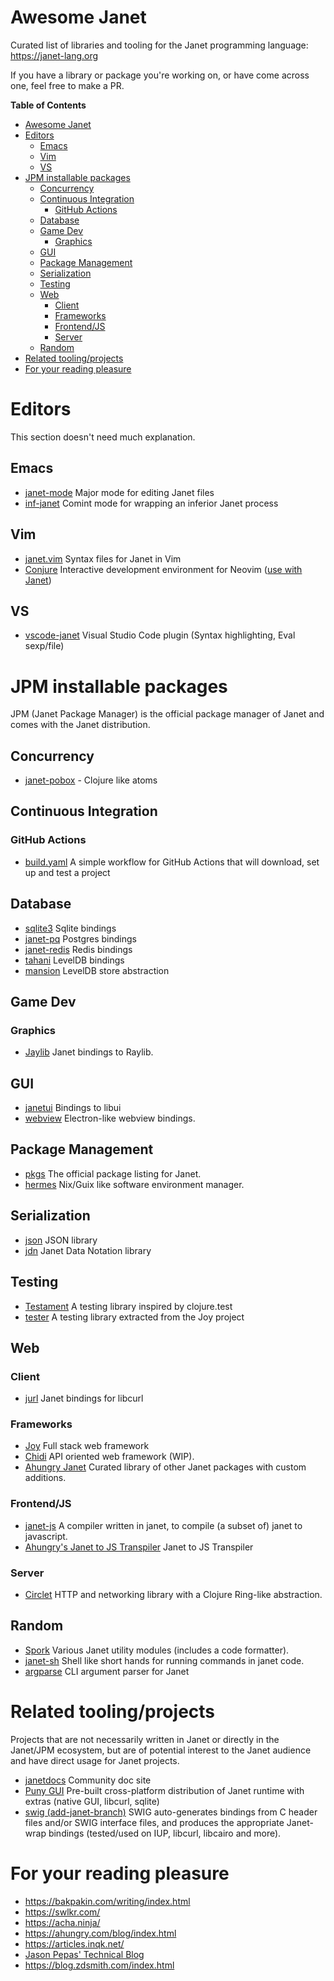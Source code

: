 # Awesome Janet

Curated list of libraries and tooling for the Janet programming
language: https://janet-lang.org

If you have a library or package you're working on, or have come
across one, feel free to make a PR.

<!-- markdown-toc start - Don't edit this section. Run M-x markdown-toc-refresh-toc -->
**Table of Contents**

- [Awesome Janet](#awesome-janet)
- [Editors](#editors)
    - [Emacs](#emacs)
    - [Vim](#vim)
    - [VS](#vs)
- [JPM installable packages](#jpm-installable-packages)
    - [Concurrency](#concurrency)
    - [Continuous Integration](#continuous-integration)
        - [GitHub Actions](#github-actions)
    - [Database](#database)
    - [Game Dev](#game-dev)
        - [Graphics](#graphics)
    - [GUI](#gui)
    - [Package Management](#package-management)
    - [Serialization](#serialization)
    - [Testing](#testing)
    - [Web](#web)
        - [Client](#client)
        - [Frameworks](#frameworks)
        - [Frontend/JS](#frontendjs)
        - [Server](#server)
    - [Random](#random)
- [Related tooling/projects](#related-toolingprojects)
- [For your reading pleasure](#for-your-reading-pleasure)

<!-- markdown-toc end -->

# Editors

This section doesn't need much explanation.

## Emacs

- [janet-mode](https://github.com/ALSchwalm/janet-mode) Major mode for
editing Janet files
- [inf-janet](https://github.com/velkyel/inf-janet) Comint mode for
wrapping an inferior Janet process

## Vim

- [janet.vim](https://github.com/janet-lang/janet.vim) Syntax files for
  Janet in Vim
- [Conjure](https://github.com/Olical/conjure) Interactive development
  environment for Neovim ([use with Janet](https://github.com/Olical/conjure/wiki/Quick-start:-Janet-(netrepl)))

## VS

- [vscode-janet](https://github.com/janet-lang/vscode-janet) Visual
Studio Code plugin (Syntax highlighting, Eval sexp/file)

# JPM installable packages

JPM (Janet Package Manager) is the official package manager of Janet
and comes with the Janet distribution.

## Concurrency

- [janet-pobox](https://github.com/ahungry/janet-pobox) - Clojure like atoms

## Continuous Integration

### GitHub Actions

- [build.yaml](https://gist.github.com/pyrmont/565756c9a68879a2fca2966ca3e74fa3)
  A simple workflow for GitHub Actions that will download, set up and
  test a project

## Database

- [sqlite3](https://github.com/janet-lang/sqlite3) Sqlite bindings
- [janet-pq](https://github.com/andrewchambers/janet-pq) Postgres bindings
- [janet-redis](https://github.com/andrewchambers/janet-redis) Redis bindings
- [tahani](https://github.com/good-place/tahani) LevelDB bindings
- [mansion](https://github.com/good-place/mansion) LevelDB store abstraction

## Game Dev

### Graphics

- [Jaylib](https://github.com/janet-lang/jaylib) Janet bindings to Raylib.

## GUI

- [janetui](https://github.com/janet-lang/janetui) Bindings to libui
- [webview](https://github.com/janet-lang/webview) Electron-like
  webview bindings.

## Package Management

- [pkgs](https://github.com/janet-lang/pkgs) The official package listing for Janet.
- [hermes](https://github.com/andrewchambers/hermes) Nix/Guix like
  software environment manager.

## Serialization

- [json](https://github.com/janet-lang/json) JSON library
- [jdn](https://github.com/andrewchambers/janet-jdn) Janet Data Notation library

## Testing

- [Testament](https://github.com/pyrmont/testament) A testing library
  inspired by clojure.test
- [tester](https://github.com/joy-framework/tester) A testing library
  extracted from the Joy project

## Web

### Client

- [jurl](https://github.com/sepisoad/jurl) Janet bindings for libcurl

### Frameworks

- [Joy](https://github.com/joy-framework/joy) Full stack web framework
- [Chidi](https://github.com/good-place/chidi) API oriented web framework (WIP).
- [Ahungry Janet](https://github.com/ahungry/ahungry-janet) Curated
  library of other Janet packages with custom additions.

### Frontend/JS

- [janet-js](https://github.com/staab/janet-js) A compiler written in janet, to compile (a subset of) janet to javascript.
- [Ahungry's Janet to JS Transpiler](https://github.com/ahungry/ahungry-janet-to-js) Janet to JS Transpiler

### Server

- [Circlet](https://github.com/janet-lang/circlet) HTTP and networking
library with a Clojure Ring-like abstraction.

## Random

- [Spork](https://github.com/janet-lang/spork) Various Janet utility
  modules (includes a code formatter).
- [janet-sh](https://github.com/andrewchambers/janet-sh) Shell like short hands for running commands in janet code.
- [argparse](https://github.com/janet-lang/argparse) CLI argument parser for Janet

# Related tooling/projects

Projects that are not necessarily written in Janet or directly in the
Janet/JPM ecosystem, but are of potential interest to the Janet
audience and have direct usage for Janet projects.

- [janetdocs](https://janetdocs.com/) Community doc site
- [Puny GUI](https://github.com/ahungry/puny-gui) Pre-built
cross-platform distribution of Janet runtime with extras (native GUI,
libcurl, sqlite)
- [swig (add-janet-branch)](https://github.com/ahungry/swig/tree/feature/Add-janet) SWIG
  auto-generates bindings from C header files and/or SWIG interface
  files, and produces the appropriate Janet-wrap bindings (tested/used
  on IUP, libcurl, libcairo and more).

# For your reading pleasure

  - <https://bakpakin.com/writing/index.html>
  - <https://swlkr.com/>
  - <https://acha.ninja/>
  - <https://ahungry.com/blog/index.html>
  - <https://articles.inqk.net/>
  - [Jason Pepas' Technical Blog](https://gist.github.com/cellularmitosis/1106b185f8b34ae0e36afa5fbcd04a00)
  - <https://blog.zdsmith.com/index.html>

